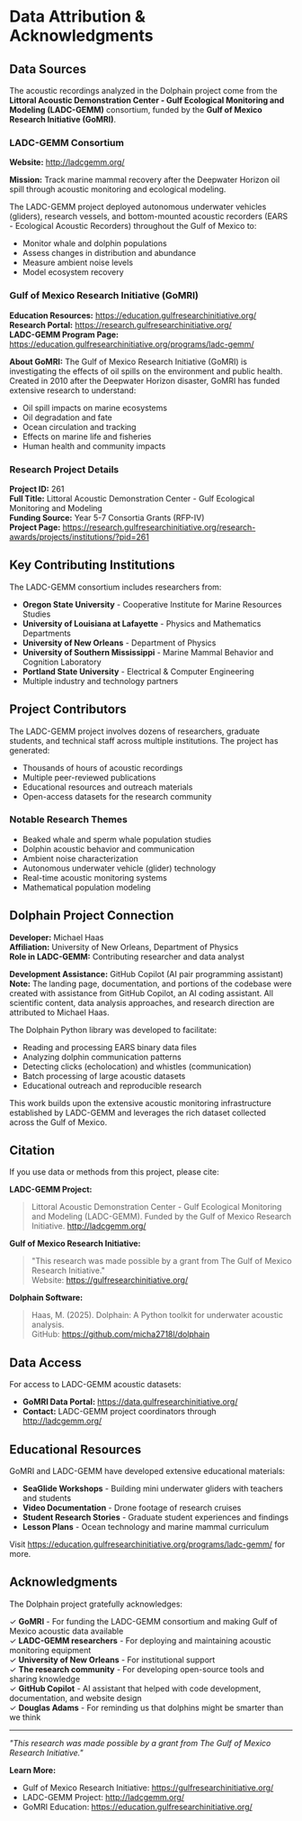 # Data Attribution & Acknowledgments

## Data Sources

The acoustic recordings analyzed in the Dolphain project come from the **Littoral Acoustic Demonstration Center - Gulf Ecological Monitoring and Modeling (LADC-GEMM)** consortium, funded by the **Gulf of Mexico Research Initiative (GoMRI)**.

### LADC-GEMM Consortium

**Website:** http://ladcgemm.org/

**Mission:** Track marine mammal recovery after the Deepwater Horizon oil spill through acoustic monitoring and ecological modeling.

The LADC-GEMM project deployed autonomous underwater vehicles (gliders), research vessels, and bottom-mounted acoustic recorders (EARS - Ecological Acoustic Recorders) throughout the Gulf of Mexico to:

- Monitor whale and dolphin populations
- Assess changes in distribution and abundance
- Measure ambient noise levels
- Model ecosystem recovery

### Gulf of Mexico Research Initiative (GoMRI)

**Education Resources:** https://education.gulfresearchinitiative.org/  
**Research Portal:** https://research.gulfresearchinitiative.org/  
**LADC-GEMM Program Page:** https://education.gulfresearchinitiative.org/programs/ladc-gemm/

**About GoMRI:**
The Gulf of Mexico Research Initiative (GoMRI) is investigating the effects of oil spills on the environment and public health. Created in 2010 after the Deepwater Horizon disaster, GoMRI has funded extensive research to understand:

- Oil spill impacts on marine ecosystems
- Oil degradation and fate
- Ocean circulation and tracking
- Effects on marine life and fisheries
- Human health and community impacts

### Research Project Details

**Project ID:** 261  
**Full Title:** Littoral Acoustic Demonstration Center - Gulf Ecological Monitoring and Modeling  
**Funding Source:** Year 5-7 Consortia Grants (RFP-IV)  
**Project Page:** https://research.gulfresearchinitiative.org/research-awards/projects/institutions/?pid=261

## Key Contributing Institutions

The LADC-GEMM consortium includes researchers from:

- **Oregon State University** - Cooperative Institute for Marine Resources Studies
- **University of Louisiana at Lafayette** - Physics and Mathematics Departments
- **University of New Orleans** - Department of Physics
- **University of Southern Mississippi** - Marine Mammal Behavior and Cognition Laboratory
- **Portland State University** - Electrical & Computer Engineering
- Multiple industry and technology partners

## Project Contributors

The LADC-GEMM project involves dozens of researchers, graduate students, and technical staff across multiple institutions. The project has generated:

- Thousands of hours of acoustic recordings
- Multiple peer-reviewed publications
- Educational resources and outreach materials
- Open-access datasets for the research community

### Notable Research Themes

- Beaked whale and sperm whale population studies
- Dolphin acoustic behavior and communication
- Ambient noise characterization
- Autonomous underwater vehicle (glider) technology
- Real-time acoustic monitoring systems
- Mathematical population modeling

## Dolphain Project Connection

**Developer:** Michael Haas  
**Affiliation:** University of New Orleans, Department of Physics  
**Role in LADC-GEMM:** Contributing researcher and data analyst

**Development Assistance:** GitHub Copilot (AI pair programming assistant)  
**Note:** The landing page, documentation, and portions of the codebase were created with assistance from GitHub Copilot, an AI coding assistant. All scientific content, data analysis approaches, and research direction are attributed to Michael Haas.

The Dolphain Python library was developed to facilitate:

- Reading and processing EARS binary data files
- Analyzing dolphin communication patterns
- Detecting clicks (echolocation) and whistles (communication)
- Batch processing of large acoustic datasets
- Educational outreach and reproducible research

This work builds upon the extensive acoustic monitoring infrastructure established by LADC-GEMM and leverages the rich dataset collected across the Gulf of Mexico.

## Citation

If you use data or methods from this project, please cite:

**LADC-GEMM Project:**

> Littoral Acoustic Demonstration Center - Gulf Ecological Monitoring and Modeling (LADC-GEMM). Funded by the Gulf of Mexico Research Initiative. http://ladcgemm.org/

**Gulf of Mexico Research Initiative:**

> "This research was made possible by a grant from The Gulf of Mexico Research Initiative."  
> Website: https://gulfresearchinitiative.org/

**Dolphain Software:**

> Haas, M. (2025). Dolphain: A Python toolkit for underwater acoustic analysis.  
> GitHub: https://github.com/micha2718l/dolphain

## Data Access

For access to LADC-GEMM acoustic datasets:

- **GoMRI Data Portal:** https://data.gulfresearchinitiative.org/
- **Contact:** LADC-GEMM project coordinators through http://ladcgemm.org/

## Educational Resources

GoMRI and LADC-GEMM have developed extensive educational materials:

- **SeaGlide Workshops** - Building mini underwater gliders with teachers and students
- **Video Documentation** - Drone footage of research cruises
- **Student Research Stories** - Graduate student experiences and findings
- **Lesson Plans** - Ocean technology and marine mammal curriculum

Visit https://education.gulfresearchinitiative.org/programs/ladc-gemm/ for more.

## Acknowledgments

The Dolphain project gratefully acknowledges:

✓ **GoMRI** - For funding the LADC-GEMM consortium and making Gulf of Mexico acoustic data available  
✓ **LADC-GEMM researchers** - For deploying and maintaining acoustic monitoring equipment  
✓ **University of New Orleans** - For institutional support  
✓ **The research community** - For developing open-source tools and sharing knowledge  
✓ **GitHub Copilot** - AI assistant that helped with code development, documentation, and website design  
✓ **Douglas Adams** - For reminding us that dolphins might be smarter than we think

---

_"This research was made possible by a grant from The Gulf of Mexico Research Initiative."_

**Learn More:**

- Gulf of Mexico Research Initiative: https://gulfresearchinitiative.org/
- LADC-GEMM Project: http://ladcgemm.org/
- GoMRI Education: https://education.gulfresearchinitiative.org/
